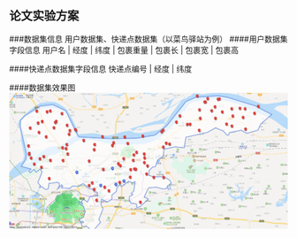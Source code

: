 ## 论文实验方案
###数据集信息
用户数据集、快递点数据集（以菜鸟驿站为例）
####用户数据集字段信息
用户名 | 经度 |  纬度  | 包裹重量  | 包裹长  | 包裹宽  | 包裹高

####快递点数据集字段信息
快递点编号 | 经度 |  纬度  

####数据集效果图
![show](html/Es&user.png)
